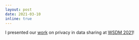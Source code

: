 ```yaml
---
layout: post
date: 2021-03-10
inline: true
---
```


I presented our [work](https://bpiyush.github.io/assets/pdf/data-sharing.pdf) on privacy in data sharing at [WSDM 2021](https://www.wsdm-conference.org/2021/)!
